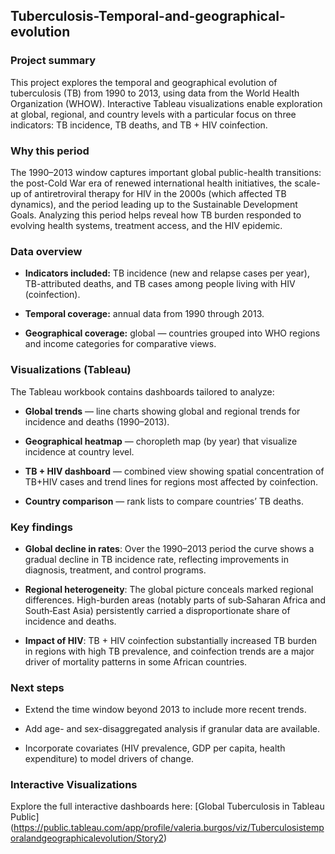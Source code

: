 ## Tuberculosis-Temporal-and-geographical-evolution


### Project summary ###

This project explores the temporal and geographical evolution of tuberculosis (TB) from 1990 to 2013, using data from the World Health Organization (WHOW). 
Interactive Tableau visualizations enable exploration at global, regional, and country levels with a particular focus on three indicators: TB incidence, TB deaths, and TB + HIV coinfection.


### Why this period

The 1990–2013 window captures important global public-health transitions: the post-Cold War era of renewed international health initiatives, the scale-up of antiretroviral therapy for HIV in the 2000s (which affected TB dynamics), and the period leading up to the Sustainable Development Goals. Analyzing this period helps reveal how TB burden responded to evolving health systems, treatment access, and the HIV epidemic.


### Data overview

- **Indicators included:** TB incidence (new and relapse cases per year), TB-attributed deaths, and TB cases among people living with HIV (coinfection).

- **Temporal coverage:** annual data from 1990 through 2013.

- **Geographical coverage:** global — countries grouped into WHO regions and income categories for comparative views.




### Visualizations (Tableau)

The Tableau workbook contains dashboards tailored to analyze:

- **Global trends** — line charts showing global and regional trends for incidence and deaths (1990–2013).

- **Geographical heatmap** — choropleth map (by year) that visualize incidence at country level.

- **TB + HIV dashboard** — combined view showing spatial concentration of TB+HIV cases and trend lines for regions most affected by coinfection.

- **Country comparison** — rank lists to compare countries’ TB deaths.


### Key findings

- **Global decline in rates**: Over the 1990–2013 period the curve shows a gradual decline in TB incidence rate, reflecting improvements in diagnosis, treatment, and control programs.

- **Regional heterogeneity**: The global picture conceals marked regional differences. High-burden areas (notably parts of sub‑Saharan Africa and South‑East Asia) persistently carried a disproportionate share of incidence and deaths.

- **Impact of HIV**: TB + HIV coinfection substantially increased TB burden in regions with high TB prevalence, and coinfection trends are a major driver of mortality patterns in some African countries.



### Next steps

- Extend the time window beyond 2013 to include more recent trends.

- Add age- and sex-disaggregated analysis if granular data are available.

- Incorporate covariates (HIV prevalence, GDP per capita, health expenditure) to model drivers of change.


### Interactive Visualizations
Explore the full interactive dashboards here: [Global Tuberculosis in Tableau Public] (https://public.tableau.com/app/profile/valeria.burgos/viz/Tuberculosistemporalandgeographicalevolution/Story2)

